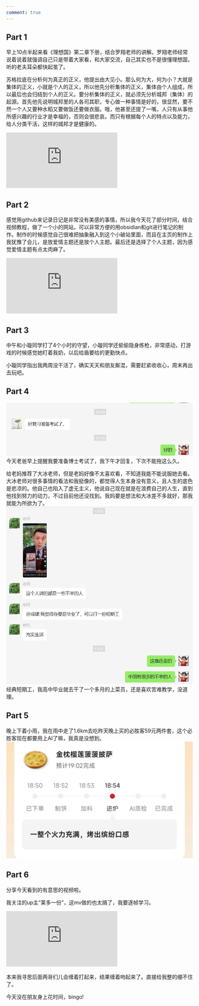```yaml
---
comment: true
---
```

## Part 1
早上10点半起来看《理想国》第二章下册，结合罗翔老师的讲解。罗翔老师经常说着说着就强调自己只是带着大家看，和大家交流，自己其实也不是很懂理想国，听的老夫耳朵都快起茧了。

苏格拉底在分析何为真正的正义，他提出由大见小。那么何为大，何为小？大就是集体的正义，小就是个人的正义，所以他先分析集体的正义，集体由个人组成，所以最后也会归结到个人的正义。要分析集体的正义，就必须先分析城邦（集体）的起源。首先他先说明城邦里的人各司其职，专心做一种事情是好的，很显然，要不然一个人又要种水稻又要做饭还要做衣服。哦，他甚至还提了一嘴，人只有从事他所感兴趣的行业才是幸福的，否则会很悲哀。而只有根据每个人的特点以及能力，给人分类干活，这样的城邦才是健康的。

<iframe src="https://player.bilibili.com/player.html?isOutside=true&aid=940650445&bvid=BV16W4y1U7sw&cid=765568769&p=4&autoplay=0" scrolling="no" border="0" frameborder="no" framespacing="0" allowfullscreen="true"></iframe>

## Part 2
感觉用github来记录日记是非常没有美感的事情，所以我今天花了部分时间，结合视频教程，做了一个小的网站，可以非常方便的用obsidian和git进行笔记的制作。制作的时候感觉自己很难把抽象融入到这个小破站里面，而且在主页的制作上我犹豫了会儿，是放爱情主题还是放个人主题。最后还是选择了个人主题，因为感觉爱情主题有点太肉麻了。
<iframe src="https://player.bilibili.com/player.html?isOutside=true&aid=112699639859709&bvid=BV19X3veCEn5&cid=500001599823789&p=1&autoplay=false" scrolling="no" border="0" frameborder="no" framespacing="0" allowfullscreen="true"></iframe>

## Part 3
中午和小璇同学打了4个小时的守望，小璇同学还偷偷隐身练枪，非常感动，打游戏的时候感觉她盯着我奶，以后给盾要给的更勤快点。

小璇同学指出我两周没干活了，确实天天和朋友厮混，需要赶紧收收心，周末再出去玩吧。

## Part 4
![](../../图片/2.17老子的叮嘱.png)
今天老爸早上提醒我要准备博士考试了，我下午才回复，下次不能拖这么久。

给老妈推荐了大冰老师，但是老妈好像不太喜欢看，不知道我能不能说服她去看。大冰老师对很多事情的看法和我挺像的，都觉得人生本身没有意义，且人生的底色是悲凉的。他自己也陷入了虚无主义，他说自己现在就是在浪费自己的人生，直到他找到努力的动力，不过目前他还没找到。我妈要是想法和大冰差不多就好，那我就能为所欲为了。
![](../../图片/2.17大冰老师.png)
经典短期工，我高中毕业就去干了一个多月的上菜员，还是喜欢苦难教学，没道理。
## Part 5 
晚上下着小雨，我在雨中走了1.6km去吃昨天晚上买的必胜客59元两件套，这个必胜客现在都要用上AI了嘛，我真是没想到。
![](../../图片/107500e2c9c9a008d25f296beb20a40.jpg)

## Part 6
分享今天看到的有意思的视频啦。

我关注的up主“莱多一份”，这mv做的也太搞了，我要逐帧学习。
<iframe src="https://player.bilibili.com/player.html?isOutside=true&aid=114008564703020&bvid=BV1CRANeHEa7&cid=28410317373&p=1&autoplay=false" scrolling="no" border="0" frameborder="no" framespacing="0" allowfullscreen="true"></iframe>

本来我寻思后面两哥们儿会缠着打起来，结果缠着吻起来了。直接给我整的绷不住了。

今天没在朋友身上花时间，bingo!
